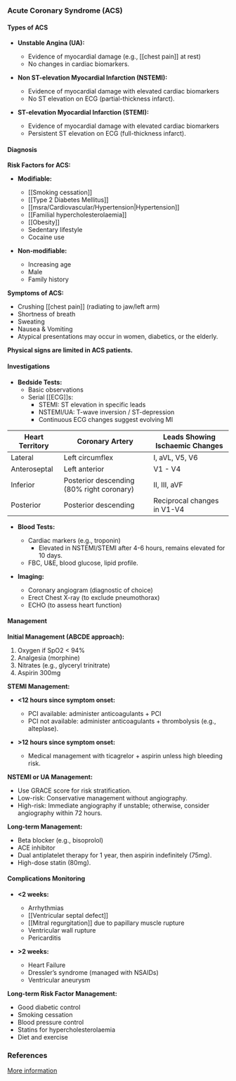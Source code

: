 ### Acute Coronary Syndrome (ACS)

#### Types of ACS
- **Unstable Angina (UA):**
  - Evidence of myocardial damage (e.g., [[chest pain]] at rest)
  - No changes in cardiac biomarkers.
  
- **Non ST-elevation Myocardial Infarction (NSTEMI):**
  - Evidence of myocardial damage with elevated cardiac biomarkers
  - No ST elevation on ECG (partial-thickness infarct).

- **ST-elevation Myocardial Infarction (STEMI):**
  - Evidence of myocardial damage with elevated cardiac biomarkers
  - Persistent ST elevation on ECG (full-thickness infarct).

#### Diagnosis

**Risk Factors for ACS:**

- **Modifiable:**
  - [[Smoking cessation]]
  - [[Type 2 Diabetes Mellitus]]
  - [[msra/Cardiovascular/Hypertension|Hypertension]]
  - [[Familial hypercholesterolaemia]]
  - [[Obesity]]
  - Sedentary lifestyle
  - Cocaine use

- **Non-modifiable:**
  - Increasing age
  - Male
  - Family history

**Symptoms of ACS:**
- Crushing [[chest pain]] (radiating to jaw/left arm)
- Shortness of breath
- Sweating
- Nausea & Vomiting
- Atypical presentations may occur in women, diabetics, or the elderly.

**Physical signs are limited in ACS patients.**

#### Investigations

- **Bedside Tests:**
  - Basic observations
  - Serial [[ECG]]s:
    - STEMI: ST elevation in specific leads
    - NSTEMI/UA: T-wave inversion / ST-depression
    - Continuous ECG changes suggest evolving MI

| Heart Territory | Coronary Artery | Leads Showing Ischaemic Changes |
|------------------|------------------|----------------------------------|
| Lateral          | Left circumflex   | I, aVL, V5, V6                  |
| Anteroseptal     | Left anterior      | V1 - V4                          |
| Inferior         | Posterior descending (80% right coronary) | II, III, aVF |
| Posterior        | Posterior descending | Reciprocal changes in V1-V4    |

- **Blood Tests:**
  - Cardiac markers (e.g., troponin)
    - Elevated in NSTEMI/STEMI after 4-6 hours, remains elevated for 10 days.
  - FBC, U&E, blood glucose, lipid profile.
  
- **Imaging:**
  - Coronary angiogram (diagnostic of choice)
  - Erect Chest X-ray (to exclude pneumothorax)
  - ECHO (to assess heart function)

#### Management

**Initial Management (ABCDE approach):**
1. Oxygen if SpO2 < 94%
2. Analgesia (morphine)
3. Nitrates (e.g., glyceryl trinitrate)
4. Aspirin 300mg

**STEMI Management:**
- **<12 hours since symptom onset:**
  - PCI available: administer anticoagulants + PCI
  - PCI not available: administer anticoagulants + thrombolysis (e.g., alteplase).

- **>12 hours since symptom onset:**
  - Medical management with ticagrelor + aspirin unless high bleeding risk.

**NSTEMI or UA Management:**
- Use GRACE score for risk stratification.
- Low-risk: Conservative management without angiography.
- High-risk: Immediate angiography if unstable; otherwise, consider angiography within 72 hours.

**Long-term Management:**
- Beta blocker (e.g., bisoprolol)
- ACE inhibitor
- Dual antiplatelet therapy for 1 year, then aspirin indefinitely (75mg).
- High-dose statin (80mg).

#### Complications Monitoring
- **<2 weeks:**
  - Arrhythmias
  - [[Ventricular septal defect]]
  - [[Mitral regurgitation]] due to papillary muscle rupture
  - Ventricular wall rupture
  - Pericarditis

- **>2 weeks:**
  - Heart Failure
  - Dressler’s syndrome (managed with NSAIDs)
  - Ventricular aneurysm

**Long-term Risk Factor Management:**
- Good diabetic control
- Smoking cessation
- Blood pressure control
- Statins for hypercholesterolaemia
- Diet and exercise

### References
[More information](https://www.nice.org.uk/guidance/ng185/resources/visual-summary-unstable-angina-nstemi-pdf-8900622109)
